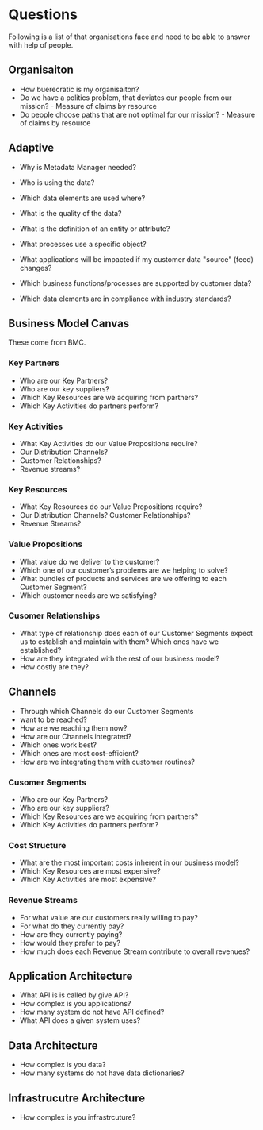 # Questions 

Following is a list of that organisations face and need to be able to answer with help of people.

## Organisaiton

* How buerecratic is my organisaiton?
* Do we have a politics problem, that deviates our people from our mission? - Measure of claims by resource
* Do people choose paths that are not optimal for our mission? - Measure of claims by resource

## Adaptive

* Why is Metadata Manager needed?

* Who is using the data?
* Which data elements are used where?
* What is the quality of the data?
* What is the definition of an entity or attribute?
* What processes use a specific object?
* What applications will be impacted if my customer data "source" (feed) changes?
* Which business functions/processes are supported by customer data?
* Which data elements are in compliance with industry standards?


## Business Model Canvas

These come from BMC.

### Key Partners

* Who are our Key Partners?
* Who are our key suppliers?
* Which Key Resources are we acquiring from partners?
* Which Key Activities do partners perform?

### Key Activities

* What Key Activities do our Value Propositions require?
* Our Distribution Channels?
* Customer Relationships?
* Revenue streams?

### Key Resources

* What Key Resources do our Value Propositions require?
* Our Distribution Channels? Customer Relationships?
* Revenue Streams?

### Value Propositions

* What value do we deliver to the customer?
* Which one of our customer’s problems are we helping to solve?
* What bundles of products and services are we offering to each Customer Segment?
* Which customer needs are we satisfying?

### Cusomer Relationships

* What type of relationship does each of our Customer Segments expect us to establish and maintain with them? Which ones have we established?
* How are they integrated with the rest of our business model?
* How costly are they?

## Channels

* Through which Channels do our Customer Segments
* want to be reached?
* How are we reaching them now?
* How are our Channels integrated?
* Which ones work best?
* Which ones are most cost-efficient?
* How are we integrating them with customer routines?

### Cusomer Segments

* Who are our Key Partners?
* Who are our key suppliers?
* Which Key Resources are we acquiring from partners?
* Which Key Activities do partners perform?

### Cost Structure

* What are the most important costs inherent in our business model?
* Which Key Resources are most expensive?
* Which Key Activities are most expensive?

### Revenue Streams

* For what value are our customers really willing to pay?
* For what do they currently pay?
* How are they currently paying?
* How would they prefer to pay?
* How much does each Revenue Stream contribute to overall revenues?

## Application Architecture

* What API is is called by give API?
* How complex is you applications?
* How many system do not have API defined?
* What API does a given system uses?

## Data Architecture

* How complex is you data?
* How many systems do not have data dictionaries?

## Infrastrucutre Architecture

* How complex is you infrastrcuture?

